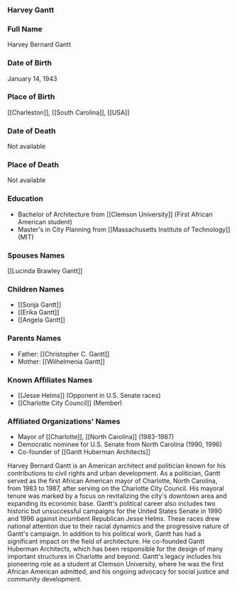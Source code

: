### Harvey Gantt

### Full Name

Harvey Bernard Gantt

### Date of Birth

January 14, 1943

### Place of Birth

[[Charleston]], [[South Carolina]], [[USA]]

### Date of Death

Not available

### Place of Death

Not available

### Education

- Bachelor of Architecture from [[Clemson University]] (First African American student)
- Master's in City Planning from [[Massachusetts Institute of Technology]] (MIT)

### Spouses Names

[[Lucinda Brawley Gantt]]

### Children Names

- [[Sonja Gantt]]
- [[Erika Gantt]]
- [[Angela Gantt]]

### Parents Names

- Father: [[Christopher C. Gantt]]
- Mother: [[Wilhelmenia Gantt]]

### Known Affiliates Names

- [[Jesse Helms]] (Opponent in U.S. Senate races)
- [[Charlotte City Council]] (Member)

### Affiliated Organizations' Names

- Mayor of [[Charlotte]], [[North Carolina]] (1983-1987)
- Democratic nominee for U.S. Senate from North Carolina (1990, 1996)
- Co-founder of [[Gantt Huberman Architects]]

Harvey Bernard Gantt is an American architect and politician known for his contributions to civil rights and urban development. As a politician, Gantt served as the first African American mayor of Charlotte, North Carolina, from 1983 to 1987, after serving on the Charlotte City Council. His mayoral tenure was marked by a focus on revitalizing the city's downtown area and expanding its economic base. Gantt's political career also includes two historic but unsuccessful campaigns for the United States Senate in 1990 and 1996 against incumbent Republican Jesse Helms. These races drew national attention due to their racial dynamics and the progressive nature of Gantt's campaign. In addition to his political work, Gantt has had a significant impact on the field of architecture. He co-founded Gantt Huberman Architects, which has been responsible for the design of many important structures in Charlotte and beyond. Gantt's legacy includes his pioneering role as a student at Clemson University, where he was the first African American admitted, and his ongoing advocacy for social justice and community development.